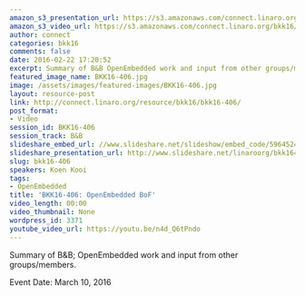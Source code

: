 ```yaml
---
amazon_s3_presentation_url: https://s3.amazonaws.com/connect.linaro.org/bkk16/Presentations/Thursday/BKK16-406.pdf
amazon_s3_video_url: https://s3.amazonaws.com/connect.linaro.org/bkk16/Videos/Thursday/BKK16-406%20Ubuntu%20Core%20-%20A%20snappy%20platform%20for%20embedded%2C%20IoT%20and%2096Boards%21.mp4
author: connect
categories: bkk16
comments: false
date: 2016-02-22 17:20:52
excerpt: Summary of B&B OpenEmbedded work and input from other groups/members.
featured_image_name: BKK16-406.jpg
image: /assets/images/featured-images/BKK16-406.jpg
layout: resource-post
link: http://connect.linaro.org/resource/bkk16/bkk16-406/
post_format:
- Video
session_id: BKK16-406
session_track: B&B
slideshare_embed_url: //www.slideshare.net/slideshow/embed_code/59645247
slideshare_presentation_url: http://www.slideshare.net/linaroorg/bkk16406-ubuntu-core-a-snappy-platform-for-embedded-iot-and-96boards
slug: bkk16-406
speakers: Koen Kooi
tags:
- OpenEmbedded
title: 'BKK16-406: OpenEmbedded BoF'
video_length: 00:00
video_thumbnail: None
wordpress_id: 3371
youtube_video_url: https://youtu.be/n4d_Q6tPndo
---
```


Summary of B&B; OpenEmbedded work and input from other groups/members.

Event Date: March 10, 2016
